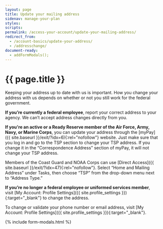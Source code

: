 ```yaml
---
layout: page
title: Update your mailing address
sidenav: manage-your-plan
styles:
scripts:
permalink: /access-your-account/update-your-mailing-address/
redirect_from:
  - /account-basics/update-your-address/
  - /addresschange/
document-ready:
  - addFormModals();
---
```

# {{ page.title }}

Keeping your address up to date with us is important. How you change your address with us depends on whether or not you still work for the federal government.

**If you’re currently a federal employee**, report your correct address to your agency. We can’t accept address changes directly from you.

**If you're an active or a Ready Reserve member of the Air Force, Army, Navy, or Marine Corps**, you can update your address through the [myPay]({{ site.baseurl }}/exit/?idx=6){:rel="nofollow"} website. Just make sure that you log in and go to the TSP section to change your TSP address. If you change it in the &#8220;Correspondence Address&#8221; section of myPay, it will not change your TSP address.

Members of the Coast Guard and NOAA Corps can use [Direct Access]({{ site.baseurl }}/exit/?idx=47){:rel="nofollow"}. Select &#8220;Home and Mailing Address&#8221; under Tasks, then choose &#8220;TSP&#8221; from the drop-down menu next to &#8220;Address Type.&#8221;

**If you’re no longer a federal employee or uniformed services member**, visit [My Account: Profile Settings]({{ site.profile_settings }}){:target="\_blank"} to change the address.

To change or validate your phone number or email address, visit [My Account: Profile Settings]({{ site.profile_settings }}){:target="\_blank"}.

{% include form-modals.html %}
